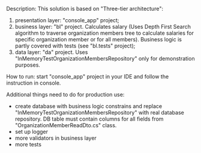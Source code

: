 Description: 
This solution is based on "Three-tier architecture": 
1. presentation layer: "console_app" project;
2. business layer: "bl" project. Calculates salary (Uses Depth First Search algorithm to traverse organization members tree to calculate salaries for specific organization member or for all members). Business logic is partly covered with tests (see "bl.tests" project);
3. data layer: "da" project. Uses "InMemoryTestOrganizationMembersRepository" only for demonstration purposes.


How to run: start "console_app" project in your IDE and follow the instruction in console.


Additional things need to do for production use:
- create database with business logic constrains and replace "InMemoryTestOrganizationMembersRepository" with real database repository. DB table must contain columns for all fields from "OrganizationMemberReadDto.cs" class.
- set up logger
- more validators in business layer
- more tests

